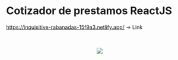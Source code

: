 # Cotizador de prestamos ReactJS

https://inquisitive-rabanadas-15f9a3.netlify.app/ -> Link 


<p align="center">
      <br><br>
      <img src="https://raw.githubusercontent.com/JairKevinFG/cotizador-de-prestamos/master/src/images/1.png">
</p>

